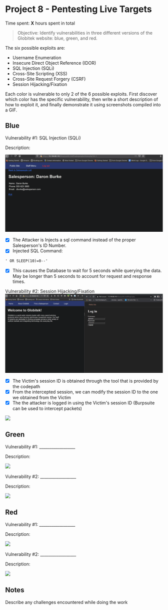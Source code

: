 # Project 8 - Pentesting Live Targets

Time spent: **X** hours spent in total

> Objective: Identify vulnerabilities in three different versions of the Globitek website: blue, green, and red.

The six possible exploits are:

* Username Enumeration
* Insecure Direct Object Reference (IDOR)
* SQL Injection (SQLi)
* Cross-Site Scripting (XSS)
* Cross-Site Request Forgery (CSRF)
* Session Hijacking/Fixation

Each color is vulnerable to only 2 of the 6 possible exploits. First discover which color has the specific vulnerability, then write a short description of how to exploit it, and finally demonstrate it using screenshots compiled into a GIF.

## Blue

Vulnerability #1: SQL Injection (SQLi) 

Description:

![alt text](https://github.com/ethansam911/code_path_week_9/blob/main/blue_sql_injection.gif)

  * [x]  The Attacker is Injects a sql command instead of the proper Salesperson's ID Number.
  * [x]  Injected SQL Command:
  ```html
' OR SLEEP(10)=0--'
  ```
  * [x]  This causes the Database to wait for 5 seconds while querying the data. May be longer than 5 seconds to account for request and response times.



Vulnerability #2: Session Hijacking/Fixation
![alt text](https://github.com/ethansam911/code_path_week_9/blob/main/blue_session_hijacking.gif)

  * [x]  The Victim's session ID is obtained through the tool that is provided by the codepath
  * [x]  From the intercepted session, we can modify the session ID to the one we obtained from the Victim
  * [x]  The the attacker is logged in using the Victim's session ID
(Burpsuite can be used to intercept packets)

<img src="blue-vuln2.gif">

## Green

Vulnerability #1: __________________

Description:

<img src="green-vuln1.gif">

Vulnerability #2: __________________

Description:

<img src="green-vuln2.gif">


## Red

Vulnerability #1: __________________

Description:

<img src="red-vuln1.gif">

Vulnerability #2: __________________

Description:

<img src="red-vuln2.gif">


## Notes

Describe any challenges encountered while doing the work


